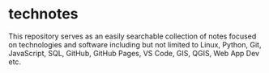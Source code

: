 # technotes

This repository serves as an easily searchable collection of notes focused on technologies and software including but not limited to Linux, Python, Git, JavaScript, SQL, GitHub, GitHub Pages, VS Code, GIS, QGIS, Web App Dev etc.
